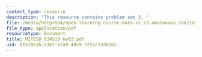 ```yaml
---
content_type: resource
description: 'This resource contains problem set 3. '
file: /media/https%3A/open-learning-course-data-rc.s3.amazonaws.com/ids-505j-engineering-economics-and-regulation-of-the-electric-power-sector-spring-2010/b157061b5367b7a94dc92251c52d8162_MITESD_934S10_hw03.pdf
file_type: application/pdf
resourcetype: Document
title: MITESD_934S10_hw03.pdf
uid: b157061b-5367-b7a9-4dc9-2251c52d8162
---
```

